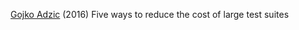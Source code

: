 
[Gojko Adzic](https://gojko.net/favourites/testing/agile/2016/05/24/large-test-suites.html)
(2016) Five ways to reduce the cost of large test suites
